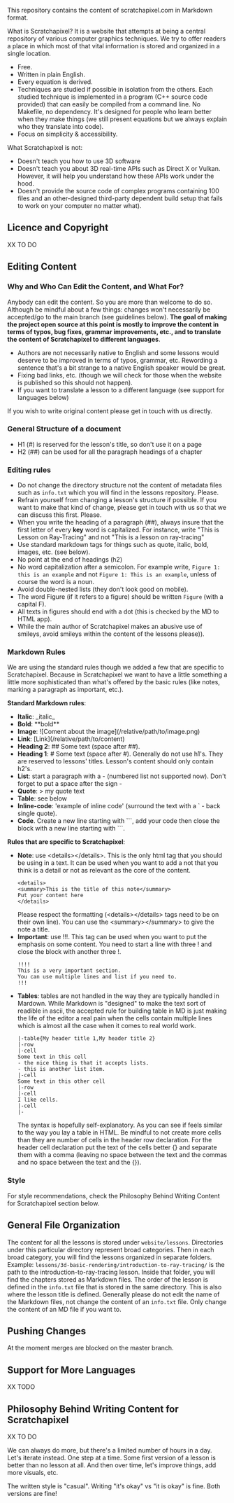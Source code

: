 This repository contains the content of scratchapixel.com in Markdown format.

What is Scratchapixel? It is a website that attempts at being a central repository of various computer graphics techniques. We try to offer readers a place in which most of that vital information is stored and organized in a single location.

- Free. 
- Written in plain English. 
- Every equation is derived.
- Techniques are studied if possible in isolation from the others. Each studied technique is implemented in a program (C++ source code provided) that can easily be compiled from a command line. No Makefile, no dependency. It's designed for people who learn better when they make things (we still present equations but we always explain who they translate into code).
- Focus on simplicity & accessibility.

What Scratchapixel is not:

- Doesn't teach you how to use 3D software
- Doesn't teach you about 3D real-time APIs such as Direct X or Vulkan. However, it will help you understand how these APIs work under the hood.
- Doesn't provide the source code of complex programs containing 100 files and an other-designed third-party dependent build setup that fails to work on your computer no matter what).

## Licence and Copyright

XX TO DO

## Editing Content

### Why and Who Can Edit the Content, and What For?

Anybody can edit the content. So you are more than welcome to do so. Although be mindful about a few things: changes won't necessarily be accepted/go to the main branch (see guidelines below). **The goal of making the project open source at this point is mostly to improve the content in terms of typos, bug fixes, grammar improvements, etc., and to translate the content of Scratchapixel to different languages**.

- Authors are not necessarily native to English and some lessons would deserve to be improved in terms of typos, grammar, etc. Rewording a sentence that's a bit strange to a native English speaker would be great.
- Fixing bad links, etc. (though we will check for those when the website is published so this should not happen).
- If you want to translate a lesson to a different language (see support for languages below)

If you wish to write original content please get in touch with us directly.

### General Structure of a document

- H1 (#) is reserved for the lesson's title, so don't use it on a page
- H2 (##) can be used for all the paragraph headings of a chapter

###  Editing rules

- Do not change the directory structure not the content of metadata files such as `info.txt` which you will find in the lessons repository. Please.
- Refrain yourself from changing a lesson's structure if possible. If you want to make that kind of change, please get in touch with us so that we can discuss this first. Please.
- When you write the heading of a paragraph (##), always insure that the first letter of every **key** word is capitalized. For instance, write "This is Lesson on Ray-Tracing" and not "This is a lesson on ray-tracing"
- Use standard markdown tags for things such as quote, italic, bold, images, etc. (see below).
- No point at the end of headings (h2)
- No word capitalization after a semicolon. For example write, `Figure 1: this is an example` and not `Figure 1: This is an example`, unless of course the word is a noun.
- Avoid double-nested lists (they don't look good on mobile).
- The word Figure (if it refers to a figure) should be written `Figure` (with a capital F).
- All texts in figures should end with a dot (this is checked by the MD to HTML app).
- While the main author of Scratchapixel makes an abusive use of smileys, avoid smileys within the content of the lessons please)).

### Markdown Rules

We are using the standard rules though we added a few that are specific to Scratchapixel. Because in Scratchapixel we want to have a little something a little more sophisticated than what's offered by the basic rules (like notes, marking a paragraph as important, etc.).

**Standard Markdown rules**:
- **Italic**: \_italic_
- **Bold**: \*\*bold**
- **Image**: \!\[Coment about the image](/relative/path/to/image.png)
- **Link**: \[Link](/relative/path/to/content)
- **Heading 2**:  \## Some text (space after \##).
- **Heading 1**:  \# Some text (space after \#). Generally do not use h1's. They are reserved to lessons' titles. Lesson's content should only contain h2's.
- **List**: start a paragraph with a - (numbered list not supported now). Don't forget to put a space after the sign -
- **Quote**: \> my quote text
- **Table**: see below
- **Inline-code**: \'example of inline code\' (surround the text with a `  - back single quote).
- **Code**. Create a new line starting with \```,  add your code then close the block with a new line starting with \```.

**Rules that are specific to Scratchapixel**:
- **Note**: use \<details>\</details>. This is the only html tag that you should be using in a text. It can be used when you want to add a not that you think is a detail or not as relevant as the core of the content.
  ```
  <details>
  <summary>This is the title of this note</summary>
  Put your content here
  </details>
  ```
  Please respect the formatting (\<details>\</details> tags need to be on their own line). You can use the \<summary>\</summary> to give the note a title.
- **Important**: use !!!. This tag can be used when you want to put the emphasis on some content. You need to start a line with three ! and close the block with another three !.
  ```
  !!!!
  This is a very important section.
  You can use multiple lines and list if you need to.
  !!!
  ```
- **Tables**: tables are not handled in the way they are typically handled in Mardown. While Markdown is "designed" to make the text sort of readible in ascii, the  accepted rule for building table in MD is just making the life of the editor a real pain when the cells contain multiple lines which is almost all the case when it comes to real world work.
  ```
  |-table{My header title 1,My header title 2}
  |-row
  |-cell
  Some text in this cell
  - the nice thing is that it accepts lists.
  - this is another list item.
  |-cell
  Some text in this other cell
  |-row
  |-cell
  I like cells.
  |-cell
  |-
  ```
  The syntax is hopefully self-explanatory. As you can see if feels similar to the way you lay a table in HTML. Be mindful to not create more cells than they are number of cells in the header row declaration. For the header cell declaration put the text of the cells better {} and separate them with a comma (leaving no space between the text and the commas and no space between the text and the {}).

### Style

For style recommendations, check the Philosophy Behind Writing Content for Scratchapixel section below.

## General File Organization

The content for all the lessons is stored under `website/lessons`. Directories under this particular directory represent broad categories. Then in each broad category, you will find the lessons organized in separate folders. Example: `lessons/3d-basic-rendering/introduction-to-ray-tracing/` is the path to the introduction-to-ray-tracing lesson. Inside that folder, you will find the chapters stored as Markdown files. The order of the lesson is defined in the `info.txt` file that is stored in the same directory. This is also where the lesson title is defined. Generally please do not edit the name of the Markdown files, not change the content of an `info.txt` file. Only change the content of an MD file if you want to.

## Pushing Changes

At the moment merges are blocked on the master branch. 

## Support for More Languages

XX TODO

## Philosophy Behind Writing Content for Scratchapixel

XX TO DO

We can always do more, but there's a limited number of hours in a day. Let's iterate instead. One step at a time. Some first version of a lesson is better than no lesson at all. And then over time, let's improve things, add more visuals, etc.

The written style is "casual". Writing "it's okay" vs "it is okay" is fine. Both versions are fine!
